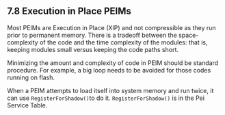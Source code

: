 <!--- @file
  7.8 Execution in Place PEIMs

  Copyright (c) 2010-2018, Intel Corporation. All rights reserved.<BR>

  Redistribution and use in source (original document form) and 'compiled'
  forms (converted to PDF, epub, HTML and other formats) with or without
  modification, are permitted provided that the following conditions are met:

  1) Redistributions of source code (original document form) must retain the
     above copyright notice, this list of conditions and the following
     disclaimer as the first lines of this file unmodified.

  2) Redistributions in compiled form (transformed to other DTDs, converted to
     PDF, epub, HTML and other formats) must reproduce the above copyright
     notice, this list of conditions and the following disclaimer in the
     documentation and/or other materials provided with the distribution.

  THIS DOCUMENTATION IS PROVIDED BY TIANOCORE PROJECT "AS IS" AND ANY EXPRESS OR
  IMPLIED WARRANTIES, INCLUDING, BUT NOT LIMITED TO, THE IMPLIED WARRANTIES OF
  MERCHANTABILITY AND FITNESS FOR A PARTICULAR PURPOSE ARE DISCLAIMED. IN NO
  EVENT SHALL TIANOCORE PROJECT  BE LIABLE FOR ANY DIRECT, INDIRECT, INCIDENTAL,
  SPECIAL, EXEMPLARY, OR CONSEQUENTIAL DAMAGES (INCLUDING, BUT NOT LIMITED TO,
  PROCUREMENT OF SUBSTITUTE GOODS OR SERVICES; LOSS OF USE, DATA, OR PROFITS;
  OR BUSINESS INTERRUPTION) HOWEVER CAUSED AND ON ANY THEORY OF LIABILITY,
  WHETHER IN CONTRACT, STRICT LIABILITY, OR TORT (INCLUDING NEGLIGENCE OR
  OTHERWISE) ARISING IN ANY WAY OUT OF THE USE OF THIS DOCUMENTATION, EVEN IF
  ADVISED OF THE POSSIBILITY OF SUCH DAMAGE.

-->

## 7.8 Execution in Place PEIMs

Most PEIMs are Execution in Place (XIP) and not compressible as they run prior
to permanent memory. There is a tradeoff between the space-complexity of the
code and the time complexity of the modules: that is, keeping modules small
versus keeping the code paths short.

Minimizing the amount and complexity of code in PEIM should be standard
procedure. For example, a big loop needs to be avoided for those codes running
on flash.

When a PEIM attempts to load itself into system memory and run twice, it can
use `RegisterForShadow()`to do it. `RegisterForShadow()` is in the Pei Service
Table.
